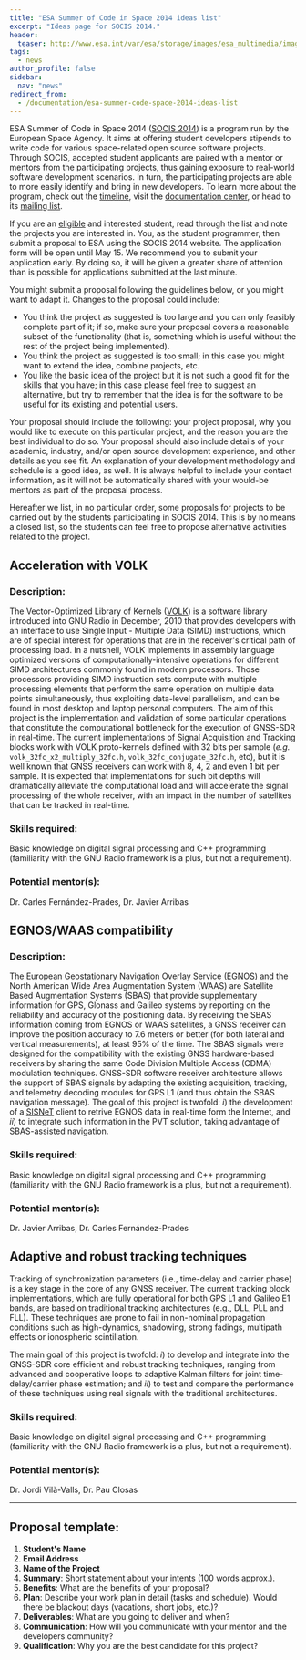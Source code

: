 ```yaml
---
title: "ESA Summer of Code in Space 2014 ideas list"
excerpt: "Ideas page for SOCIS 2014."
header:
  teaser: http://www.esa.int/var/esa/storage/images/esa_multimedia/images/2015/03/socis/15309314-1-eng-GB/SOCIS_large.jpg
tags:
  - news
author_profile: false
sidebar:
  nav: "news"
redirect_from:
  - /documentation/esa-summer-code-space-2014-ideas-list
---
```


ESA Summer of Code in Space 2014 ([SOCIS 2014](http://sophia.estec.esa.int/socis2014/)) is a program run by the European Space Agency. It aims at offering student developers stipends to write code for various space-related open source software projects. Through SOCIS, accepted student applicants are paired with a mentor or mentors from the participating projects, thus gaining exposure to real-world software development scenarios. In turn, the participating projects are able to more easily identify and bring in new developers. To learn more about the program, check out the [timeline](http://sophia.estec.esa.int/socis2014/timeline), visit the [documentation center](http://sophia.estec.esa.int/socis2014/documentation_center), or head to its [mailing list](https://groups.google.com/forum/#!forum/esa-socis).

If you are an [eligible](http://sophia.estec.esa.int/socis2014/?q=faq#socis_elig_student_who) and interested student, read through the list and note the projects you are interested in. You, as the student programmer, then submit a proposal to ESA using the SOCIS 2014 website. The application form will be open until May 15. We recommend you to submit your application early. By doing so, it will be given a greater share of attention than is possible for applications submitted at the last minute.

You might submit a proposal following the guidelines below, or you might want to adapt it. Changes to the proposal could include:

  * You think the project as suggested is too large and you can only feasibly complete part of it; if so, make sure your proposal covers a reasonable subset of the functionality (that is, something which is useful without the rest of the project being implemented).
  * You think the project as suggested is too small; in this case you might want to extend the idea, combine projects, etc.
  * You like the basic idea of the project but it is not such a good fit for the skills that you have; in this case please feel free to suggest an alternative, but try to remember that the idea is for the software to be useful for its existing and potential users.

Your proposal should include the following: your project proposal, why you would like to execute on this particular project, and the reason you are the best individual to do so. Your proposal should also include details of your academic, industry, and/or open source development experience, and other details as you see fit. An explanation of your development methodology and schedule is a good idea, as well. It is always helpful to include your contact information, as it will not be automatically shared with your would-be mentors as part of the proposal process.

Hereafter we list, in no particular order, some proposals for projects to be carried out by the students participating in SOCIS 2014. This is by no means a closed list, so the students can feel free to propose alternative activities related to the project.

## Acceleration with VOLK

### Description:

The Vector-Optimized Library of Kernels ([VOLK](http://gnuradio.org/redmine/projects/gnuradio/wiki/Volk)) is a software library introduced into GNU Radio in December, 2010 that provides developers with an interface to use Single Input - Multiple Data (SIMD) instructions, which are of special interest for operations that are in the receiver's critical path of processing load. In a nutshell, VOLK implements in assembly language optimized versions of computationally-intensive operations for different SIMD architectures commonly found in modern processors. Those processors providing SIMD instruction sets compute with multiple processing elements that perform the same operation on multiple data points simultaneously, thus exploiting data-level parallelism, and can be found in most desktop and laptop personal computers. The aim of this project is the implementation and validation of some particular operations that constitute the computational bottleneck for the execution of GNSS-SDR in real-time. The current implementations of Signal Acquisition and Tracking blocks work with VOLK proto-kernels defined with 32 bits per sample (_e.g._ `volk_32fc_x2_multiply_32fc.h`, `volk_32fc_conjugate_32fc.h`, etc), but it is well known that GNSS receivers can work with 8, 4, 2 and even 1 bit per sample. It is expected that implementations for such bit depths will dramatically alleviate the computational load and will accelerate the signal processing of the whole receiver, with an impact in the number of satellites that can be tracked in real-time.

### Skills required:

Basic knowledge on digital signal processing and C++ programming (familiarity with the GNU Radio framework is a plus, but not a requirement).

### Potential mentor(s):

Dr. Carles Fern&aacute;ndez-Prades, Dr. Javier Arribas


## EGNOS/WAAS compatibility

### Description:

The European Geostationary Navigation Overlay Service ([EGNOS](http://www.egnos-portal.eu/)) and the North American Wide Area Augmentation System (WAAS) are Satellite Based Augmentation Systems (SBAS) that provide supplementary information for GPS, Glonass and Galileo systems by reporting on the reliability and accuracy of the positioning data. By receiving the SBAS information coming from EGNOS or WAAS satellites, a GNSS receiver can improve the position accuracy to 7.6 meters or better (for both lateral and vertical measurements), at least 95% of the time. The SBAS signals were designed for the compatibility with the existing GNSS hardware-based receivers by sharing the same Code Division Multiple Access (CDMA) modulation techniques. GNSS-SDR software receiver architecture allows the support of SBAS signals by adapting the existing acquisition, tracking, and telemetry decoding modules for GPS L1 (and thus obtain the SBAS navigation message). The goal of this project is twofold: _i_) the development of a [SISNeT](http://www.egnos-pro.esa.int/sisnet/index.html) client to retrive EGNOS data in real-time form the Internet, and _ii_) to integrate such information in the PVT solution, taking advantage of SBAS-assisted navigation.


### Skills required:

Basic knowledge on digital signal processing and C++ programming (familiarity with the GNU Radio framework is a plus, but not a requirement).

### Potential mentor(s):

Dr. Javier Arribas, Dr. Carles Fern&aacute;ndez-Prades


## Adaptive and robust tracking techniques

Tracking of synchronization parameters (i.e., time-delay and carrier phase) is a key stage in the core of any GNSS receiver. The current tracking block implementations, which are fully operational for both GPS L1 and Galileo E1 bands, are based on traditional tracking architectures (e.g., DLL, PLL and FLL). These techniques are prone to fail in non-nominal propagation conditions such as high-dynamics, shadowing, strong fadings, multipath effects or ionospheric scintillation.

The main goal of this project is twofold: _i_) to develop and integrate into the GNSS-SDR core efficient and robust tracking techniques, ranging from advanced and cooperative loops to adaptive Kalman filters for joint time-delay/carrier phase estimation; and _ii_) to test and compare the performance of these techniques using real signals with the traditional architectures.

### Skills required:

Basic knowledge on digital signal processing and C++ programming (familiarity with the GNU Radio framework is a plus, but not a requirement).

### Potential mentor(s):

Dr. Jordi Vil&agrave;-Valls, Dr. Pau Closas



--------

## Proposal template:

  1. **Student's Name**
  2. **Email Address**
  3. **Name of the Project**
  4. **Summary**: Short statement about your intents (100 words approx.).
  5. **Benefits**: What are the benefits of your proposal?
  6. **Plan**: Describe your work plan in detail (tasks and schedule). Would there be blackout days (vacations, short jobs, etc.)?
  7. **Deliverables**: What are you going to deliver and when?
  8. **Communication**: How will you communicate with your mentor and the developers community?
  9. **Qualification**: Why you are the best candidate for this project?
